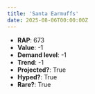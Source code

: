 ```yaml
---
title: 'Santa Earmuffs'
date: 2025-08-06T00:00:00Z
---
```

- **RAP**: 673
- **Value**: -1
- **Demand level**: -1
- **Trend**: -1
- **Projected?**: True
- **Hyped?**: True
- **Rare?**: True
